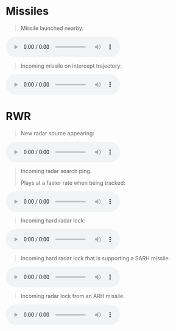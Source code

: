 # **Missiles**

> Missile launched nearby:
> <br>

<audio controls>
<source src="/audio/Ttsw_missileLaunch.ogg" type="audio/ogg">
</audio>

<br>

> Incoming missile on intercept trajectory:
> <br>

<audio controls>
<source src="/audio/MwsTone.ogg" type="audio/ogg">
</audio>

<br>

# **RWR**

> New radar source appearing:
> <br>

<audio controls>
<source src="/audio/RwrNewContact2.ogg" type="audio/ogg">
</audio>

<br>

> Incoming radar search ping.
>
> Plays at a faster rate when being tracked:
> <br>

<audio controls>
<source src="/audio/RwrPing2.ogg" type="audio/ogg">
</audio>

<br>

> Incoming hard radar lock:
> <br>

<audio controls>
<source src="/audio/RadarLockLoop.ogg" type="audio/ogg">
</audio>

<br>

> Incoming hard radar lock that is supporting a SARH missile:
> <br>

<audio controls>
<source src="/audio/SARHLockLoop.ogg" type="audio/ogg">
</audio>

<br>

> Incoming radar lock from an ARH missile.
> <br>

<audio controls>
<source src="/audio/MissileLockLoop_x7.ogg" type="audio/ogg">
</audio>
